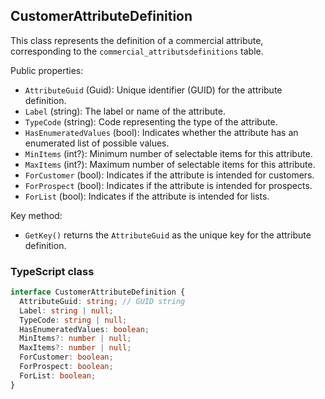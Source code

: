 ﻿## CustomerAttributeDefinition

This class represents the definition of a commercial attribute, corresponding to the `commercial_attributsdefinitions` table.

Public properties:
- `AttributeGuid` (Guid): Unique identifier (GUID) for the attribute definition.
- `Label` (string): The label or name of the attribute.
- `TypeCode` (string): Code representing the type of the attribute.
- `HasEnumeratedValues` (bool): Indicates whether the attribute has an enumerated list of possible values.
- `MinItems` (int?): Minimum number of selectable items for this attribute.
- `MaxItems` (int?): Maximum number of selectable items for this attribute.
- `ForCustomer` (bool): Indicates if the attribute is intended for customers.
- `ForProspect` (bool): Indicates if the attribute is intended for prospects.
- `ForList` (bool): Indicates if the attribute is intended for lists.

Key method:
- `GetKey()` returns the `AttributeGuid` as the unique key for the attribute definition.

### TypeScript class
```typescript
interface CustomerAttributeDefinition {
  AttributeGuid: string; // GUID string
  Label: string | null;
  TypeCode: string | null;
  HasEnumeratedValues: boolean;
  MinItems?: number | null;
  MaxItems?: number | null;
  ForCustomer: boolean;
  ForProspect: boolean;
  ForList: boolean;
}
```